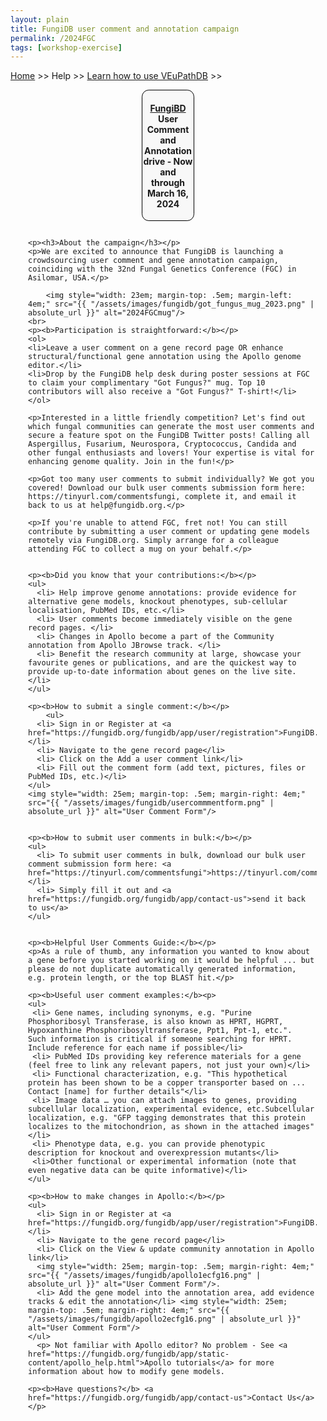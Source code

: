 ```yaml
---
layout: plain
title: FungiDB user comment and annotation campaign
permalink: /2024FGC
tags: [workshop-exercise]
---
```

<style>
  h1 {
    font-size: 2.5em;
  }
  div.contents {
    margin-left: 1em;
    margin-bottom: 3em;
  }
  
  div.workshop {
    margin: 2em 1em;
  }

details summary, details ul {
  margin-top: 1em;
}
details summary {
  font-size: 120%;
  color: #069;
}
details p, details table {
  margin-left: 2em;
}
details table {
  margin-right: 6em;
}

table {
  margin-top: 1em;
  border-collapse: collapse;
}
/*
table, th, td {
  border: 1px solid black;
  padding: 0.5em;
}
*/
tr.break td {
  background-color: #DCDCDC;
}

table.hor-minimalist-a {
  text-align: left;
}
table.hor-minimalist-a th {
  font-size: 110%;
  font-weight: 400;
  color: #039;
  border-bottom: 2px solid #6678b1;
  padding: 0.5em;
  text-align: left;
}
table.hor-minimalist-a tr {
  border-bottom: 1px solid #ddd;
}
table.hor-minimalist-a tr:hover td {
  color: #039; 
}
table.hor-minimalist-a tr.other td {
  background-color: #fafafa;         
}
table.hor-minimalist-a tbody {
  display: table-row-group;
  vertical-align: middle;
  border-color: inherit;
}
table.hor-minimalist-a td {
  color: #669; 
  padding: 0.5em 0.5em 0.5em;
  vertical-align: middle;
}
table.hor-minimalist-a tfoot {
  font-size: 90%;
}
table.hor-minimalist-a tfoot tr {
  border:0;
}
th.time {
  width: 10%;
}
th.event {
  width: 50%;
}
th.author {
  width: 20%;
}
th.recording {
  width: 20%;
}
div.centered-title {
    border: 1px solid black;
    border-radius: 0.8em;
    text-align: center;
    margin-left: 15em;
    margin-right: 15em;
    background: #F8F8F8;
}
</style>

<p><a href="/">Home</a> >> Help >> 
   <a href="/a/app/static-content/landing.html">Learn how to use VEuPathDB</a> >> 
   </p>

<div class="static-content">


  <div class="centered-title">     
    <h4><a href="https://fungidb.org">FungiBD</a> User Comment and Annotation drive - Now and through March 16, 2024</h4>
  </div>

  

<div class="contents">

  <div class="anchor"><a name="ecfg16campaign"></a></div>
  <div class="workshop">

    <p><h3>About the campaign</h3></p>
    <p>We are excited to announce that FungiDB is launching a crowdsourcing user comment and gene annotation campaign, coinciding with the 32nd Fungal Genetics Conference (FGC) in Asilomar, USA.</p>

        <img style="width: 23em; margin-top: .5em; margin-left: 4em;" src="{{ "/assets/images/fungidb/got_fungus_mug_2023.png" | absolute_url }}" alt="2024FGCmug"/>
    <br>
    <p><b>Participation is straightforward:</b></p>
    <ol> 
    <li>Leave a user comment on a gene record page OR enhance structural/functional gene annotation using the Apollo genome editor.</li>
    <li>Drop by the FungiDB help desk during poster sessions at FGC to claim your complimentary "Got Fungus?" mug. Top 10 contributors will also receive a "Got Fungus?" T-shirt!</li>
    </ol>

    <p>Interested in a little friendly competition? Let's find out which fungal communities can generate the most user comments and secure a feature spot on the FungiDB Twitter posts! Calling all Aspergillus, Fusarium, Neurospora, Cryptococcus, Candida and other fungal enthusiasts and lovers! Your expertise is vital for enhancing genome quality. Join in the fun!</p>

    <p>Got too many user comments to submit individually? We got you covered! Download our bulk user comments submission form here: https://tinyurl.com/commentsfungi, complete it, and email it back to us at help@fungidb.org.</p>

    <p>If you're unable to attend FGC, fret not! You can still contribute by submitting a user comment or updating gene models remotely via FungiDB.org. Simply arrange for a colleague attending FGC to collect a mug on your behalf.</p>

   
    <p><b>Did you know that your contributions:</b></p>
    <ul>
      <li> Help improve genome annotations: provide evidence for alternative gene models, knockout phenotypes, sub-cellular localisation, PubMed IDs, etc.</li> 
      <li> User comments become immediately visible on the gene record pages. </li> 
      <li> Changes in Apollo become a part of the Community annotation from Apollo JBrowse track. </li>
      <li> Benefit the research community at large, showcase your favourite genes or publications, and are the quickest way to provide up-to-date information about genes on the live site. </li>
    </ul>
  
    <p><b>How to submit a single comment:</b></p>
        <ul>
      <li> Sign in or Register at <a href="https://fungidb.org/fungidb/app/user/registration">FungiDB.org</a></li>
      <li> Navigate to the gene record page</li> 
      <li> Click on the Add a user comment link</li> 
      <li> Fill out the comment form (add text, pictures, files or PubMed IDs, etc.)</li> 
    </ul>
    <img style="width: 25em; margin-top: .5em; margin-right: 4em;" src="{{ "/assets/images/fungidb/usercommmentform.png" | absolute_url }}" alt="User Comment Form"/>
     

    <p><b>How to submit user comments in bulk:</b></p>
    <ul>
      <li> To submit user comments in bulk, download our bulk user comment submission form here: <a href="https://tinyurl.com/commentsfungi">https://tinyurl.com/commentsfungi</a></li>
      <li> Simply fill it out and <a href="https://fungidb.org/fungidb/app/contact-us">send it back to us</a>
    </ul>

 
    <p><b>Helpful User Comments Guide:</b></p>
    <p>As a rule of thumb, any information you wanted to know about a gene before you started working on it would be helpful ... but please do not duplicate automatically generated information, e.g. protein length, or the top BLAST hit.</p>

    <p><b>Useful user comment examples:</b><p>
    <ul>
     <li> Gene names, including synonyms, e.g. "Purine Phosphoribosyl Transferase, is also known as HPRT, HGPRT, Hypoxanthine Phosphoribosyltransferase, Ppt1, Ppt-1, etc.".  Such information is critical if someone searching for HPRT. Include reference for each name if possible</li>
     <li> PubMed IDs providing key reference materials for a gene (feel free to link any relevant papers, not just your own)</li>
     <li> Functional characterization, e.g. "This hypothetical protein has been shown to be a copper transporter based on ...  Contact [name] for further details"</li>  
     <li> Image data … you can attach images to genes, providing subcellular localization, experimental evidence, etc.Subcellular localization, e.g. "GFP tagging demonstrates that this protein localizes to the mitochondrion, as shown in the attached images"</li>
     <li> Phenotype data, e.g. you can provide phenotypic description for knockout and overexpression mutants</li>
     <li>Other functional or experimental information (note that even negative data can be quite informative)</li>
    </ul>

    <p><b>How to make changes in Apollo:</b></p>
    <ul>
      <li> Sign in or Register at <a href="https://fungidb.org/fungidb/app/user/registration">FungiDB.org</a></li>
      <li> Navigate to the gene record page</li> 
      <li> Click on the View & update community annotation in Apollo link</li> 
      <img style="width: 25em; margin-top: .5em; margin-right: 4em;" src="{{ "/assets/images/fungidb/apollo1ecfg16.png" | absolute_url }}" alt="User Comment Form"/>.
      <li> Add the gene model into the annotation area, add evidence tracks & edit the annotation</li> <img style="width: 25em; margin-top: .5em; margin-right: 4em;" src="{{ "/assets/images/fungidb/apollo2ecfg16.png" | absolute_url }}" alt="User Comment Form"/>
    </ul>
      <p> Not familiar with Apollo editor? No problem - See <a href="https://fungidb.org/fungidb/app/static-content/apollo_help.html">Apollo tutorials</a> for more information about how to modify gene models.
           
    <p><b>Have questions?</b> <a href="https://fungidb.org/fungidb/app/contact-us">Contact Us</a></p>
    


